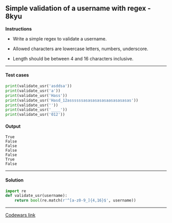 ## Simple validation of a username with regex - 8kyu

**Instructions**

- Write a simple regex to validate a username.

- Allowed characters are lowercase letters, numbers, underscore.

- Length should be between 4 and 16 characters inclusive.

---

#### Test cases

```python
print(validate_usr('asddsa'))
print(validate_usr('a'))
print(validate_usr('Hass'))
print(validate_usr('Hasd_12assssssasasasasasaasasasasas'))
print(validate_usr(''))
print(validate_usr('____'))
print(validate_usr('012'))
```

#### Output

```
True
False
False
False
False
True
False
```

---

#### Solution

```python
import re
def validate_usr(username):
    return bool(re.match(r'^[a-z0-9_]{4,16}$', username))
```

---

[Codewars link](https://www.codewars.com/kata/56a3f08aa9a6cc9b75000023)
